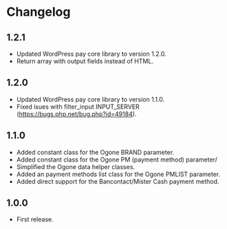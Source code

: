 # Changelog

## 1.2.1
*	Updated WordPress pay core library to version 1.2.0.
*	Return array with output fields instead of HTML.

## 1.2.0
*	Updated WordPress pay core library to version 1.1.0.
*	Fixed isues with filter_input INPUT_SERVER (https://bugs.php.net/bug.php?id=49184).

## 1.1.0
*	Added constant class for the Ogone BRAND parameter.
*	Added constant class for the Ogone PM (payment method) parameter/
*	Simplified the Ogone data helper classes.
*	Added an payment methods list class for the Ogone PMLIST parameter.
*	Added direct support for the Bancontact/Mister Cash payment method.

## 1.0.0
*	First release.
